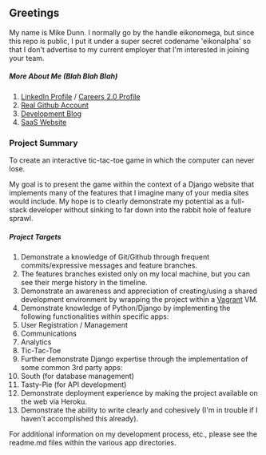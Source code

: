 ## Greetings
My name is Mike Dunn.  I normally go by the handle eikonomega, but since this repo is public, 
I put it under a super secret codename 'eikonalpha' so that I don't advertise to my current
employer that I'm interested in joining your team.

##### More About Me (Blah Blah Blah)
1. [LinkedIn Profile](http://www.linkedin.com/profile/view?id=50728915&trk=tab_pro) / [Careers 2.0 Profile](http://careers.stackoverflow.com/eikonomega)
2. [Real Github Account](https://github.com/eikonomega)
3. [Development Blog](http://www.developerimprovethyself.com)
3. [SaaS Website](http://www.doulaexchange.com)

### Project Summary
To create an interactive tic-tac-toe game in which the computer can never lose.  

My goal is to present the game within the context of a Django website that implements many of the features that
I imagine many of your media sites would include.  My hope is to clearly demonstrate my potential as a full-stack developer
without sinking to far down into the rabbit hole of feature sprawl.

##### Project Targets

1. Demonstrate a knowledge of Git/Github through frequent commits/expressive messages and feature branches.
  1. The features branches existed only on my local machine, but you can see their merge history in the timeline.
2. Demonstrate an awareness and appreciation of creating/using a shared development environment by wrapping the project within a [Vagrant](http://www.vagrantup.com/) VM.
3. Demonstrate knowledge of Python/Django by implementing the following functionalities within specific apps:
  1. User Registration / Management
  2. Communications
  3. Analytics
  4. Tic-Tac-Toe
4. Further demonstrate Django expertise through the implementation of some common 3rd party apps:
  1. South (for database management)
  2. Tasty-Pie (for API development)
5. Demonstrate deployment experience by making the project available on the web via Heroku.
6. Demonstrate the ability to write clearly and cohesively (I'm in trouble if I haven't accomplished this already).

For additional information on my development process, etc., please see the readme.md files within the various app directories.




